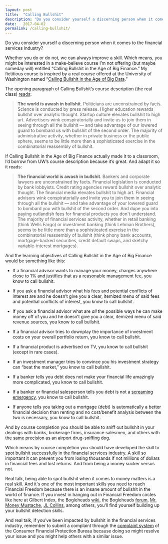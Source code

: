 ```yaml
---
layout: post
title:  "Calling Bullshit"
description: 'Do you consider yourself a discerning person when it comes to the financial services industry?'
date:   2017-04-02
permalink: /calling-bullshit/
---
```


Do you consider yourself a discerning person when it comes to the financial services industry?

Whether you do or do not, we can always improve a skill. Which means, you might be interested in a make-believe course I’m not offering (but maybe someday will) entitled “Calling Bullshit in the Age of Big Finance.” My fictitious course is inspired by a real course offered at the University of Washington named “[Calling Bullshit in the Age of Big Data](http://callingbullshit.org/index.html).”  

The opening paragraph of Calling Bullshit’s course description (the real class) [reads](http://callingbullshit.org/index.html):

> **The world is awash in bullshit**. Politicians are unconstrained by facts. Science is conducted by press release. Higher education rewards bullshit over analytic thought. Startup culture elevates bullshit to high art. Advertisers wink conspiratorially and invite us to join them in seeing through all the bullshit — and take advantage of our lowered guard to bombard us with bullshit of the second order. The majority of administrative activity, whether in private business or the public sphere, seems to be little more than a sophisticated exercise in the combinatorial reassembly of bullshit.

If Calling Bullshit in the Age of Big Finance actually made it to a classroom, I’d borrow from UW’s course description because it’s great. And adapt it so it reads:

> **The financial world is awash in bullshit**. Bankers and corporate lawyers are unconstrained by facts. Financial legislation is conducted by bank lobbyists. Credit rating agencies reward bullshit over analytic thought. The financial media elevates bullshit to high art. Financial advisors wink conspiratorially and invite you to join them in seeing through all the bullshit — and take advantage of your lowered guard to bombard you with bullshit of the second order. And dupe you into paying outlandish fees for financial products you don't understand. The majority of financial services activity, whether in retail banking (think Wells Fargo) or investment banking (think Lehman Brothers), seems to be little more than a sophisticated exercise in the combinatorial reassembly of bullshit (think phony bank accounts, mortgage-backed securities, credit default swaps, and sketchy variable-interest mortgages).

And the learning objectives of Calling Bullshit in the Age of Big Finance would be something like this:

* If a financial advisor wants to manage your money, charges anywhere close to 1% and justifies that as a reasonable management fee, you know to call bullshit.

* If you ask a financial advisor what his fees and potential conflicts of interest are and he doesn’t give you a clear, itemized menu of said fees and potential conflicts of interest, you know to call bullshit.

* If you ask a financial advisor what are *all* the possible ways he can make money off of you and he doesn’t give you a clear, itemized menu of said revenue sources, you know to call bullshit.

* If a financial advisor tries to downplay the importance of investment costs on your overall portfolio return, you know to call bullshit.

* If a financial product is advertised on TV, you know to call bullshit (except in rare cases).

* If an investment manager tries to convince you his investment strategy can “beat the market,” you know to call bullshit.

* If a banker tells you debt does not make your financial life amazingly more complicated, you know to call bullshit.

* If a banker or financial salesperson tells you debt is not a [screaming emergency](http://www.mrmoneymustache.com/2012/04/18/news-flash-your-debt-is-an-emergency/), you know to call bullshit.

* If anyone tells you taking out a mortgage (debt) is automatically a better financial decision than renting and no cost/benefit analysis between the two is necessary, you know to call bullshit.

And by course completion you should be able to sniff out bullshit in your dealings with banks, brokerage firms, insurance salesmen, and others with the same precision as an airport drug-sniffing dog.  

Which means by course completion you should have developed the skill to spot bullshit successfully in the financial services industry. A skill so important it can prevent you from losing thousands if not millions of dollars in financial fees and lost returns. And from being a money sucker versus not.

Real talk, being able to spot bullshit when it comes to money matters is a real skill. And it's one of the most important skills you need to reach Financial Freedom because there is an insane amount of bullshit in the world of finance. If you invest in hanging out in Financial Freedom circles like here at Gilbert Index, the Bogleheads [wiki](https://www.bogleheads.org/wiki/Main_Page), the Bogleheads [forum](https://www.bogleheads.org/), [Mr. Money Mustache](http://www.mrmoneymustache.com/), [JL Collins](http://jlcollinsnh.com/), among others, you'll find yourself building up your bullshit detection skills.

And real talk, if you’ve been impacted by bullshit in the financial services industry, remember to submit a complaint through the [complaint system](https://www.consumerfinance.gov/complaint/) of the Consumer Financial Protection Bureau because doing so might resolve your issue and you might help others with a similar issue.
